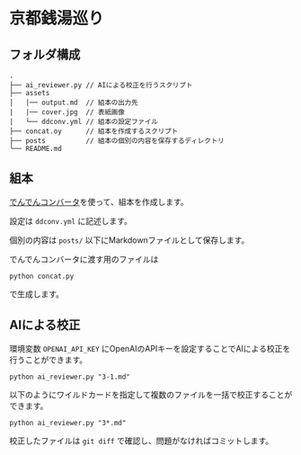 # 京都銭湯巡り

## フォルダ構成

```
.
├── ai_reviewer.py // AIによる校正を行うスクリプト
├── assets
│   |── output.md  // 組本の出力先
|   |── cover.jpg  // 表紙画像
|   └── ddconv.yml // 組本の設定ファイル
├── concat.oy      // 組本を作成するスクリプト
├── posts          // 組本の個別の内容を保存するディレクトリ
└── README.md
```

## 組本

[でんでんコンバータ](https://conv.denshochan.com/)を使って、組本を作成します。

設定は `ddconv.yml` に記述します。

個別の内容は `posts/` 以下にMarkdownファイルとして保存します。

でんでんコンバータに渡す用のファイルは

```
python concat.py
```

で生成します。

## AIによる校正

環境変数 `OPENAI_API_KEY` にOpenAIのAPIキーを設定することでAIによる校正を行うことができます。

```
python ai_reviewer.py "3-1.md"
```

以下のようにワイルドカードを指定して複数のファイルを一括で校正することができます。

```
python ai_reviewer.py "3*.md"
```

校正したファイルは `git diff` で確認し、問題がなければコミットします。